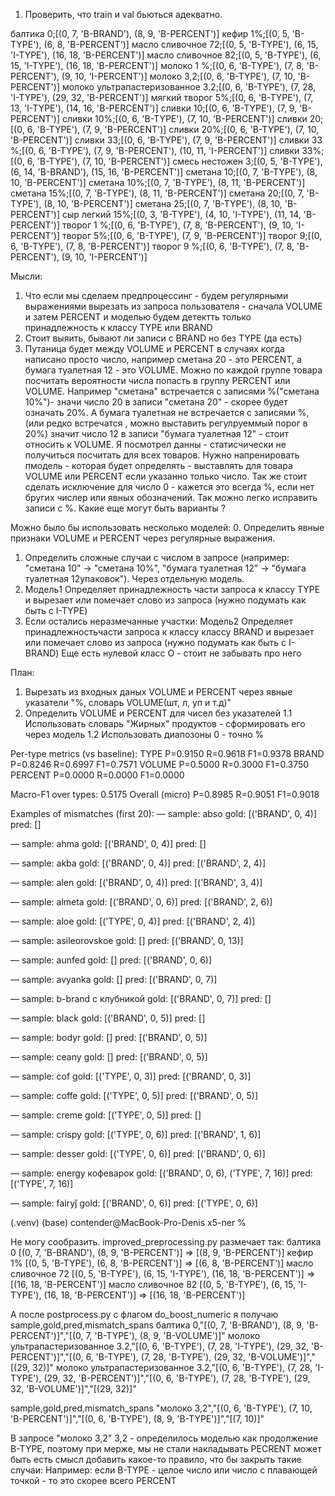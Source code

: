 1. Проверить, что train и val бьються адекватно. 


балтика 0;[(0, 7, 'B-BRAND'), (8, 9, 'B-PERCENT')]
кефир 1%;[(0, 5, 'B-TYPE'), (6, 8, 'B-PERCENT')]
масло сливочное 72;[(0, 5, 'B-TYPE'), (6, 15, 'I-TYPE'), (16, 18, 'B-PERCENT')]
масло сливочное 82;[(0, 5, 'B-TYPE'), (6, 15, 'I-TYPE'), (16, 18, 'B-PERCENT')]
молоко 1 %;[(0, 6, 'B-TYPE'), (7, 8, 'B-PERCENT'), (9, 10, 'I-PERCENT')]
молоко 3,2;[(0, 6, 'B-TYPE'), (7, 10, 'B-PERCENT')]
молоко ультрапастеризованное 3.2;[(0, 6, 'B-TYPE'), (7, 28, 'I-TYPE'), (29, 32, 'B-PERCENT')]
мягкий творог 5%;[(0, 6, 'B-TYPE'), (7, 13, 'I-TYPE'), (14, 16, 'B-PERCENT')]
сливки 10;[(0, 6, 'B-TYPE'), (7, 9, 'B-PERCENT')]
сливки 10%;[(0, 6, 'B-TYPE'), (7, 10, 'B-PERCENT')]
сливки 20;[(0, 6, 'B-TYPE'), (7, 9, 'B-PERCENT')]
сливки 20%;[(0, 6, 'B-TYPE'), (7, 10, 'B-PERCENT')]
сливки 33;[(0, 6, 'B-TYPE'), (7, 9, 'B-PERCENT')]
сливки 33 %;[(0, 6, 'B-TYPE'), (7, 9, 'B-PERCENT'), (10, 11, 'I-PERCENT')]
сливки 33%;[(0, 6, 'B-TYPE'), (7, 10, 'B-PERCENT')]
смесь нестожен 3;[(0, 5, 'B-TYPE'), (6, 14, 'B-BRAND'), (15, 16, 'B-PERCENT')]
сметана 10;[(0, 7, 'B-TYPE'), (8, 10, 'B-PERCENT')]
сметана 10%;[(0, 7, 'B-TYPE'), (8, 11, 'B-PERCENT')]
сметана 15%;[(0, 7, 'B-TYPE'), (8, 11, 'B-PERCENT')]
сметана 20;[(0, 7, 'B-TYPE'), (8, 10, 'B-PERCENT')]
сметана 25;[(0, 7, 'B-TYPE'), (8, 10, 'B-PERCENT')]
сыр легкий 15%;[(0, 3, 'B-TYPE'), (4, 10, 'I-TYPE'), (11, 14, 'B-PERCENT')]
творог 1 %;[(0, 6, 'B-TYPE'), (7, 8, 'B-PERCENT'), (9, 10, 'I-PERCENT')]
творог 5%;[(0, 6, 'B-TYPE'), (7, 9, 'B-PERCENT')]
творог 9;[(0, 6, 'B-TYPE'), (7, 8, 'B-PERCENT')]
творог 9 %;[(0, 6, 'B-TYPE'), (7, 8, 'B-PERCENT'), (9, 10, 'I-PERCENT')]

Мысли:
1. Что если мы сделаем предпроцессинг - будем регулярными выражениями вырезать из запроса пользователя - сначала VOLUME и затем PERCENT и моделью будем детектть только принадлежность к классу TYPE или BRAND
2. Стоит выяить, бывают ли записи с BRAND но без TYPE (да есть)
3. Путаница будет между VOLUME и PERCENT в случаях когда написано просто число, например сметана 20 - это PERCENT, а бумага туалетная 12 - это VOLUME. Можно по каждой группе товара посчитать вероятности числа попасть в группу PERCENT или VOLUME. Например "сметана" встречается с записями %("сметана 10%")- значи число 20 в записи "сметана 20" - скорее будет означать 20%. А бумага туалетная не встречается с записями %, (или редко встречатся , можно выставить регулруеммый порог в 20%) значит число 12 в записи "бумага туалетная 12" - стоит относить к VOLUME.
Я посмотрел данны - статисчически не получиться посчитать для всех товаров. Нужно напренировать пмодель - которая будет определять - выставлять для товара VOLUME или PERCENT если указанно только число.  Так же стоит сделать исключение для число 0 - кажется это всегда %, если нет бругих числер или явных обозначений.  Так можно легко исправить записи с %. Какие еще могут быть варианты ?

Можно было бы использовать несколько моделей:
0. Определить явные признаки VOLUME и PERCENT через регулярные выражения.
1. Определить сложные случаи с числом в запросе (например: "сметана 10" -> "сметана 10%", "бумага туалетная 12" -> "бумага туалетная 12упаковок"). Через отдельную модель.
2. Модель1 Определяет принадлежность части запроса к классу TYPE и вырезает или помечает слово из запроса (нужно подумать как быть с I-TYPE)
3. Если остались неразмечанные участки: Модель2 Определяет принадлежностьчасти запроса к классу классу BRAND и вырезает или помечает слово из запроса (нужно подумать как быть с I-BRAND)
Еще есть нулевой класс O - стоит не забывать про него


План:
1. Вырезать из входных даных VOLUME и PERCENT через явные указатели "%, словарь VOLUME(шт, л, уп и т.д)"
2. Определить VOLUME и PERCENT для чисел без указателей
    1.1 Использовать словарь "Жирных" продуктов - сформировать его через модель
    1.2 Использовать диапозоны 0 - точно %



Per-type metrics (vs baseline):
  TYPE     P=0.9150  R=0.9618  F1=0.9378
  BRAND    P=0.8246  R=0.6997  F1=0.7571
  VOLUME   P=0.5000  R=0.3000  F1=0.3750
  PERCENT  P=0.0000  R=0.0000  F1=0.0000

Macro-F1 over types: 0.5175
Overall (micro)      P=0.8985  R=0.9051  F1=0.9018

Examples of mismatches (first 20):
— sample: abso
  gold: [('BRAND', 0, 4)]
  pred: []

— sample: ahma
  gold: [('BRAND', 0, 4)]
  pred: []

— sample: akba
  gold: [('BRAND', 0, 4)]
  pred: [('BRAND', 2, 4)]

— sample: alen
  gold: [('BRAND', 0, 4)]
  pred: [('BRAND', 3, 4)]

— sample: almeta
  gold: [('BRAND', 0, 6)]
  pred: [('BRAND', 2, 6)]

— sample: aloe
  gold: [('TYPE', 0, 4)]
  pred: [('BRAND', 2, 4)]

— sample: asileorovskoe
  gold: []
  pred: [('BRAND', 0, 13)]

— sample: aunfed
  gold: []
  pred: [('BRAND', 0, 6)]

— sample: avyanka
  gold: []
  pred: [('BRAND', 0, 7)]

— sample: b-brand с клубникой
  gold: [('BRAND', 0, 7)]
  pred: []

— sample: black
  gold: [('BRAND', 0, 5)]
  pred: []

— sample: bodyr
  gold: []
  pred: [('BRAND', 0, 5)]

— sample: ceany
  gold: []
  pred: [('BRAND', 0, 5)]

— sample: cof
  gold: [('TYPE', 0, 3)]
  pred: [('BRAND', 0, 3)]

— sample: coffe
  gold: [('TYPE', 0, 5)]
  pred: [('BRAND', 0, 5)]

— sample: creme
  gold: [('TYPE', 0, 5)]
  pred: []

— sample: crispy
  gold: [('TYPE', 0, 6)]
  pred: [('BRAND', 1, 6)]

— sample: desser
  gold: [('TYPE', 0, 6)]
  pred: [('BRAND', 0, 6)]

— sample: energy кофеварок
  gold: [('BRAND', 0, 6), ('TYPE', 7, 16)]
  pred: [('TYPE', 7, 16)]

— sample: fairyǰ
  gold: [('BRAND', 0, 6)]
  pred: [('TYPE', 0, 6)]

(.venv) (base) contender@MacBook-Pro-Denis x5-ner % 


Не могу сообразить. improved_preprocessing.py размечает так: 
балтика 0 [(0, 7, 'B-BRAND'), (8, 9, 'B-PERCENT')] => [(8, 9, 'B-PERCENT')]
кефир 1% [(0, 5, 'B-TYPE'), (6, 8, 'B-PERCENT')] => [(6, 8, 'B-PERCENT')]
масло сливочное 72 [(0, 5, 'B-TYPE'), (6, 15, 'I-TYPE'), (16, 18, 'B-PERCENT')] => [(16, 18, 'B-PERCENT')]
масло сливочное 82 [(0, 5, 'B-TYPE'), (6, 15, 'I-TYPE'), (16, 18, 'B-PERCENT')] => [(16, 18, 'B-PERCENT')]

А после postprocess.py c флагом do_boost_numeric я получаю
sample,gold,pred,mismatch_spans
балтика 0,"[(0, 7, 'B-BRAND'), (8, 9, 'B-PERCENT')]","[(0, 7, 'B-TYPE'), (8, 9, 'B-VOLUME')]"
молоко ультрапастеризованное 3.2,"[(0, 6, 'B-TYPE'), (7, 28, 'I-TYPE'), (29, 32, 'B-PERCENT')]","[(0, 6, 'B-TYPE'), (7, 28, 'B-TYPE'), (29, 32, 'B-VOLUME')]","[(29, 32)]"
молоко ультрапастеризованное 3.2,"[(0, 6, 'B-TYPE'), (7, 28, 'I-TYPE'), (29, 32, 'B-PERCENT')]","[(0, 6, 'B-TYPE'), (7, 28, 'B-TYPE'), (29, 32, 'B-VOLUME')]","[(29, 32)]"


sample,gold,pred,mismatch_spans
"молоко 3,2","[(0, 6, 'B-TYPE'), (7, 10, 'B-PERCENT')]","[(0, 6, 'B-TYPE'), (8, 9, 'B-TYPE')]","[(7, 10)]"

В запросе "молоко 3,2" 3,2 - определилось моделью как продолжение B-TYPE, поэтому при мерже, мы не стали накладывать PECRENT
может быть есть смысл добавить какое-то правило, что бы закрыть такие случаи:
Например: если B-TYPE - целое число или число с плавающей точкой - то это скорее всего PERCENT


